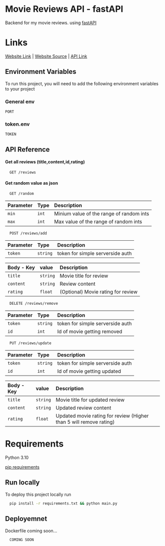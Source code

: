 
# Movie Reviews API - fastAPI
Backend for my movie reviews. using [fastAPI](https://fastapi.tiangolo.com/)
# Links
[Website Link](https://movies.piuroprauxy.ml/) | [Website Source](https://github.com/yPiuro/moviereviews) | [API Link](https://api.piuroprauxy.ml/)

## Environment Variables

To run this project, you will need to add the following environment variables to your project

### General env

`PORT`

### token.env

`TOKEN`

## API Reference

#### Get all reviews (title,content,id,rating)

```http
  GET /reviews
```

#### Get random value as json

```http
  GET /random
```

| Parameter | Type     | Description                       |
| :-------- | :------- | :-------------------------------- |
| `min`      | `int` | Minium value of the range of random ints |
| `max`      | `int` | Max value of the range of random ints |

```http
  POST /reviews/add
```

| Parameter | Type     | Description                       |
| :-------- | :------- | :-------------------------------- |
| `token`      | `string` | token for simple serverside auth |

| Body - Key | value    | Description                       |
| :-------- | :------- | :-------------------------------- |
| `title`      | `string` | Movie title for review |
| `content`      | `string` | Review content |
| `rating`      | `float` | (Optional) Movie rating for review |

```http
  DELETE /reviews/remove
```

| Parameter | Type     | Description                       |
| :-------- | :------- | :-------------------------------- |
| `token`      | `string` | token for simple serverside auth |
| `id`      | `int` | Id of movie getting removed |


```http
  PUT /reviews/update
```

| Parameter | Type     | Description                       |
| :-------- | :------- | :-------------------------------- |
| `token`      | `string` | token for simple serverside auth |
| `id`      | `int` | Id of movie getting updated |

| Body - Key | value    | Description                       |
| :-------- | :------- | :-------------------------------- |
| `title`      | `string` | Movie title for updated review |
| `content`      | `string` | Updated review content |
| `rating`      | `float` | Updated movie rating for review (Higher than 5 will remove rating) |

# Requirements

Python 3.10

[pip requirements](https://raw.githubusercontent.com/yPiuro/moviesapi/main/requirements.txt)

## Run locally

To deploy this project locally run

```bash
  pip install -r requirements.txt && python main.py
```

## Deployemnet

Dockerfile coming soon...

```bash
  COMING SOON
```
